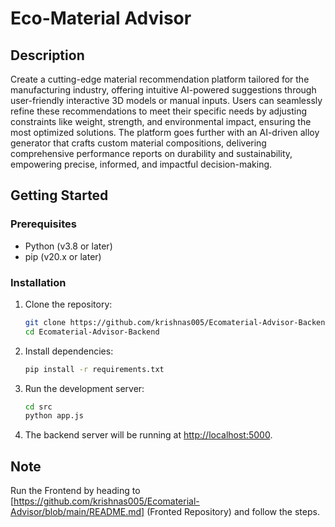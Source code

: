 ﻿# Eco-Material Advisor

## Description
Create a cutting-edge material recommendation platform tailored for the manufacturing industry, offering intuitive AI-powered suggestions through user-friendly interactive 3D models or manual inputs. Users can seamlessly refine these recommendations to meet their specific needs by adjusting constraints like weight, strength, and environmental impact, ensuring the most optimized solutions. The platform goes further with an AI-driven alloy generator that crafts custom material compositions, delivering comprehensive performance reports on durability and sustainability, empowering precise, informed, and impactful decision-making.

## Getting Started

### Prerequisites
- Python (v3.8 or later)
- pip (v20.x or later)

### Installation

1. Clone the repository:
    ```bash
    git clone https://github.com/krishnas005/Ecomaterial-Advisor-Backend.git
    cd Ecomaterial-Advisor-Backend
    ```

2. Install dependencies:
    ```bash
    pip install -r requirements.txt
    ```

4. Run the development server:
    ```bash
    cd src
    python app.js
    ```

5. The backend server will be running at [http://localhost:5000](http://localhost:3000).

## Note
Run the Frontend by heading to [https://github.com/krishnas005/Ecomaterial-Advisor/blob/main/README.md] (Fronted Repository) and follow the steps. 
